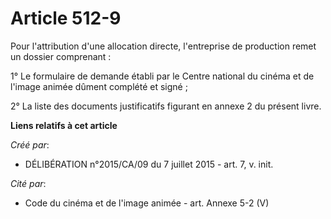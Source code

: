 # Article 512-9

Pour l'attribution d'une allocation directe, l'entreprise de production remet un dossier comprenant :

1° Le formulaire de demande établi par le Centre national du cinéma et de l'image animée dûment complété et signé ;

2° La liste des documents justificatifs figurant en annexe 2 du présent livre.

**Liens relatifs à cet article**

_Créé par_:

  - DÉLIBÉRATION n°2015/CA/09 du 7 juillet 2015 - art. 7, v. init.

_Cité par_:

  - Code du cinéma et de l'image animée - art. Annexe 5-2 (V)
